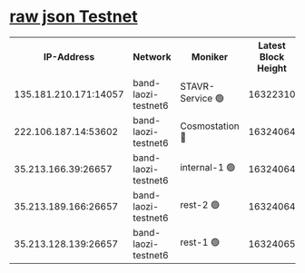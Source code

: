 
[raw json Testnet](https://rpc-check.bandt.stavr.tech/bandt/rpcbandt_result.json)
=

<table><tr><th>IP-Address</th><th>Network</th><th>Moniker</th><th>Latest Block Height</th><th>Earliest Block Height</th><th>Catching Up</th><th>Tx Index</th><th>Voting Power</th><th>Scan Time</th></tr><tr><td>135.181.210.171:14057</td><td>band-laozi-testnet6</td><td>STAVR-Service 🟢</td><td>16322310</td><td>15322501</td><td>False</td><td>on</td><td>0</td><td>2024-02-29T09:16:15.056765617UTC</td></tr><tr><td>222.106.187.14:53602</td><td>band-laozi-testnet6</td><td>Cosmostation 🔴</td><td>16324064</td><td>15423001</td><td>False</td><td>on</td><td>2203655</td><td>2024-02-29T09:16:16.403204562UTC</td></tr><tr><td>35.213.166.39:26657</td><td>band-laozi-testnet6</td><td>internal-1 🟢</td><td>16324064</td><td>16224064</td><td>False</td><td>on</td><td>0</td><td>2024-02-29T09:16:17.276030669UTC</td></tr><tr><td>35.213.189.166:26657</td><td>band-laozi-testnet6</td><td>rest-2 🟢</td><td>16324064</td><td>16224064</td><td>False</td><td>on</td><td>0</td><td>2024-02-29T09:16:18.134397748UTC</td></tr><tr><td>35.213.128.139:26657</td><td>band-laozi-testnet6</td><td>rest-1 🟢</td><td>16324065</td><td>16224065</td><td>False</td><td>on</td><td>0</td><td>2024-02-29T09:16:18.982882477UTC</td></tr></table>
